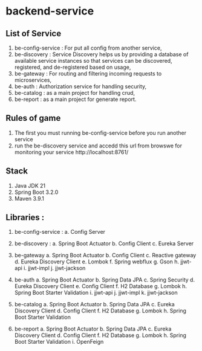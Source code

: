 # backend-service

## List of Service
1. be-config-service : For put all config from another service,
2. be-discovery : Service Discovery helps us by providing a database of available service instances so that services can be discovered, registered, and de-registered based on usage,
3. be-gateway : For routing and filtering incoming requests to microservices,
4. be-auth : Authorization service for handling security,
5. be-catalog : as a main project for handling crud,
6. be-report : as a main project for generate report.


## Rules of game
1. The first you must running be-config-service before you run another service
2. run the be-discovery service and accedd this url from browswe for monitoring your service http://localhost:8761/


## Stack 
1. Java JDK 21
2. Spring Boot 3.2.0
3. Maven 3.9.1

## Libraries :
1. be-config-service :
   a. Config Server
   
2. be-discovery :
   a. Spring Boot Actuator
   b. Config Client
   c. Eureka Server

3. be-gateway
   a. Spring Boot Actuator
   b. Config Client
   c. Reactive gateway
   d. Eureka Discovery Client
   e. Lombok
   f. Spring webflux
   g. Gson
   h. jjwt-api
   i. jjwt-impl
   j. jjwt-jackson

4. be-auth
   a. Spring Boot Actuator
   b. Spring Data JPA
   c. Spring Security
   d. Eureka Discovery Client
   e. Config Client
   f. H2 Database
   g. Lombok
   h. Spring Boot Starter Validation
   i. jjwt-api
   j. jjwt-impl
   k. jjwt-jackson

5. be-catalog
   a. Spring Boot Actuator
   b. Spring Data JPA
   c. Eureka Discovery Client
   d. Config Client
   f. H2 Database
   g. Lombok
   h. Spring Boot Starter Validation

6. be-report
   a. Spring Boot Actuator
   b. Spring Data JPA
   c. Eureka Discovery Client
   d. Config Client
   f. H2 Database
   g. Lombok
   h. Spring Boot Starter Validation
   i. OpenFeign
